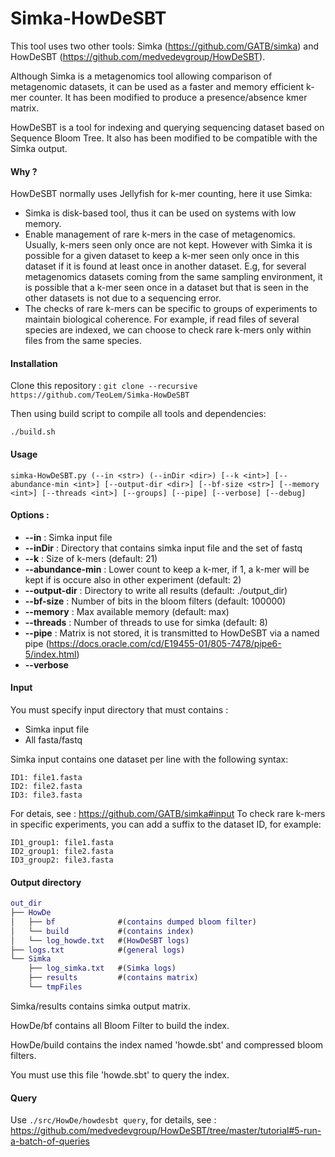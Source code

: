 # Simka-HowDeSBT

This tool uses two other tools: Simka (https://github.com/GATB/simka) and HowDeSBT (https://github.com/medvedevgroup/HowDeSBT).

Although Simka is a metagenomics tool allowing comparison of metagenomic datasets, it can be used as a faster and memory efficient k-mer counter. It has been modified to produce a presence/absence kmer matrix.

HowDeSBT is a tool for indexing and querying sequencing dataset based on Sequence Bloom Tree. It also has been modified to be compatible with the Simka output.

#### Why ?

HowDeSBT normally uses Jellyfish for k-mer counting, here it use Simka:

- Simka is disk-based tool, thus it can be used on systems with low memory.
- Enable management of rare k-mers in the case of metagenomics. Usually, k-mers seen only once are not kept. However with Simka it is possible for a given dataset to keep a k-mer seen only once in this dataset if it is found at least once in another dataset. E.g, for several metagenomics datasets coming from the same sampling environment, it is possible that a k-mer seen once in a dataset but that is seen in the other datasets is not due to a sequencing error.
- The checks of rare k-mers can be specific to groups of experiments to maintain biological coherence. For example, if read files of several species are indexed, we can choose to check rare k-mers only within files from the same species.

#### Installation

Clone this repository : `git clone --recursive https://github.com/TeoLem/Simka-HowDeSBT`

Then using build script to compile all tools and dependencies:

```b
./build.sh
```

#### Usage
```
simka-HowDeSBT.py (--in <str>) (--inDir <dir>) [--k <int>] [--abundance-min <int>] [--output-dir <dir>] [--bf-size <str>] [--memory <int>] [--threads <int>] [--groups] [--pipe] [--verbose] [--debug]
```

#### **Options :**

- **--in** : Simka input file
- **--inDir** : Directory that contains simka input file and the set of fastq
- **--k** : Size of k-mers (default: 21)
- **--abundance-min** : Lower count to keep a k-mer, if 1, a k-mer will be kept if is occure also in other experiment (default: 2)
- **--output-dir** : Directory to write all results (default: ./output_dir)
- **--bf-size** : Number of bits in the bloom filters (default: 100000)
- **--memory** : Max available memory (default: max)
- **--threads** : Number of threads to use for simka (default: 8)
- **--pipe** : Matrix is not stored, it is transmitted to HowDeSBT via a named pipe (https://docs.oracle.com/cd/E19455-01/805-7478/pipe6-5/index.html)
- **--verbose**

#### Input

You must specify input directory that must contains :
- Simka input file
- All fasta/fastq

Simka input contains one dataset per line with the following syntax:
```
ID1: file1.fasta
ID2: file2.fasta
ID3: file3.fasta
```
For detais, see : https://github.com/GATB/simka#input
To check rare k-mers in specific experiments, you can add a suffix to the dataset ID, for example:
```
ID1_group1: file1.fasta
ID2_group1: file2.fasta
ID3_group2: file3.fasta
```

#### Output directory

```m
out_dir
├── HowDe
│   ├── bf              #(contains dumped bloom filter)
│   └── build           #(contains index)
│   └── log_howde.txt   #(HowDeSBT logs)
├── logs.txt            #(general logs)
└── Simka
    ├── log_simka.txt   #(Simka logs)
    ├── results         #(contains matrix)
    └── tmpFiles		
```

Simka/results contains simka output matrix.

HowDe/bf contains all Bloom Filter to build the index.

HowDe/build contains the index named 'howde.sbt' and compressed bloom filters.

You must use this file 'howde.sbt' to query the index.

#### Query

Use `./src/HowDe/howdesbt query`, for details, see : https://github.com/medvedevgroup/HowDeSBT/tree/master/tutorial#5-run-a-batch-of-queries
